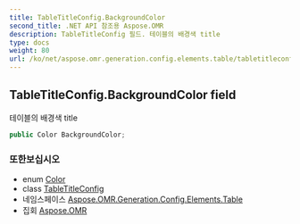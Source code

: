 ```yaml
---
title: TableTitleConfig.BackgroundColor
second_title: .NET API 참조용 Aspose.OMR
description: TableTitleConfig 필드. 테이블의 배경색 title
type: docs
weight: 80
url: /ko/net/aspose.omr.generation.config.elements.table/tabletitleconfig/backgroundcolor/
---
```

## TableTitleConfig.BackgroundColor field

테이블의 배경색 title

```csharp
public Color BackgroundColor;
```

### 또한보십시오

* enum [Color](../../../aspose.omr.generation/color/)
* class [TableTitleConfig](../)
* 네임스페이스 [Aspose.OMR.Generation.Config.Elements.Table](../../tabletitleconfig/)
* 집회 [Aspose.OMR](../../../)


